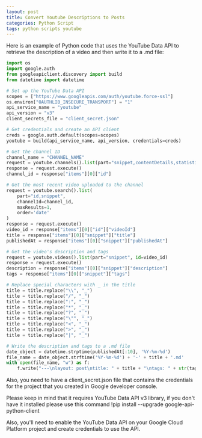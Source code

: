 ```yaml
---
layout: post
title: Convert Youtube Descriptions to Posts
categories: Python Script
tags: python scripts youtube
---
```


Here is an example of Python code that uses the YouTube Data API to retrieve the description of a video and then write it to a .md file:

```python
import os
import google.auth
from googleapiclient.discovery import build
from datetime import datetime

# Set up the YouTube Data API
scopes = ["https://www.googleapis.com/auth/youtube.force-ssl"]
os.environ["OAUTHLIB_INSECURE_TRANSPORT"] = "1"
api_service_name = "youtube"
api_version = "v3"
client_secrets_file = "client_secret.json"

# Get credentials and create an API client
creds = google.auth.default(scopes=scopes)
youtube = build(api_service_name, api_version, credentials=creds)

# Get the channel ID
channel_name = "CHANNEL_NAME"
request = youtube.channels().list(part="snippet,contentDetails,statistics", forUsername=channel_name)
response = request.execute()
channel_id = response["items"][0]["id"]

# Get the most recent video uploaded to the channel
request = youtube.search().list(
    part="id,snippet",
    channelId=channel_id,
    maxResults=1,
    order='date'
)
response = request.execute()
video_id = response["items"][0]["id"]["videoId"]
title = response["items"][0]["snippet"]["title"]
publishedAt = response["items"][0]["snippet"]["publishedAt"]

# Get the video's description and tags
request = youtube.videos().list(part="snippet", id=video_id)
response = request.execute()
description = response["items"][0]["snippet"]["description"]
tags = response["items"][0]["snippet"]["tags"]

# Replace special characters with _ in the title
title = title.replace("\\", "_")
title = title.replace("/", "_")
title = title.replace(":", "_")
title = title.replace("*", "_")
title = title.replace("?", "_")
title = title.replace("\"", "_")
title = title.replace("<", "_")
title = title.replace(">", "_")
title = title.replace("|", "_")

# Write the description and tags to a .md file
date_object = datetime.strptime(publishedAt[:10], '%Y-%m-%d')
file_name = date_object.strftime('%Y-%m-%d') + '-' + title + '.md'
with open(file_name, "w") as f:
    f.write("---\nlayout: post\ntitle: " + title + "\ntags: " + str(tags) + "\n---\n" + '{% youtube "https://www.youtube.com/watch?v=' + video_id + '" %}\n' + description)
```

Also, you need to have a client_secret.json file that contains the credentials for the project that you created in Google developer console.

Please keep in mind that it requires YouTube Data API v3 library, if you don't have it installed please use this command !pip install --upgrade google-api-python-client

Also, you'll need to enable the YouTube Data API on your Google Cloud Platform project and create credentials to use the API.